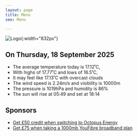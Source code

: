 ```yaml
---
layout: page
title: Menu
seo: Menu

---
```


![Logo](/images/logo.jpg){:width="832px"}

<!-- weather_marker starts -->
## On Thursday, 18 September 2025

- The average temperature today is 17.12˚C,
- With highs of 17.77˚C and lows of 16.5˚C,
- It may feel like 17.13˚C with overcast clouds
- The wind speed is 2.24m/s and visibility is 10000m
- The pressure is 1019hPa and humidity is 86%
- The sun will rise at 05:49 and set at 18:14

<!-- weather_marker ends -->

## Sponsors

- [Get £50 credit when switching to Octopus Energy](https://bit.ly/3oD1nnS)
- [Get £75 when taking a 1000mb YouFibre broadband plan](https://aklam.io/91zWhU?)
